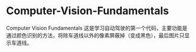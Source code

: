 # Computer-Vision-Fundamentals
Computer Vision Fundamentals
这是学习自动驾驶的第一个代码，主要功能是通过颜色识别的方法，将除车道线以外的像素屏蔽掉（变成黑色），最后图片只显示车道线。
